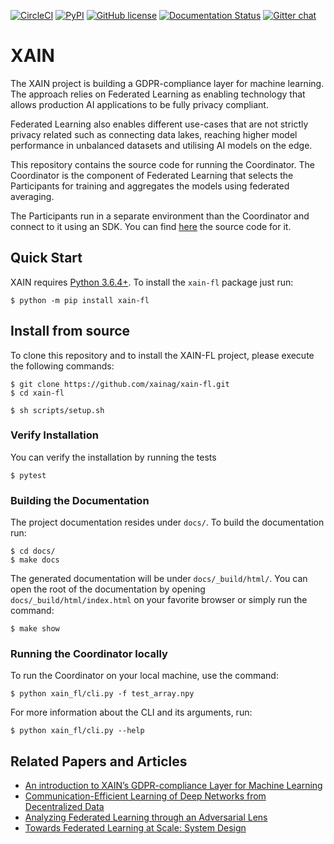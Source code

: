 [![CircleCI](https://img.shields.io/circleci/build/github/xainag/xain-fl/master?style=flat-square)](https://circleci.com/gh/xainag/xain-fl/tree/master)
[![PyPI](https://img.shields.io/pypi/v/xain-fl?style=flat-square)](https://pypi.org/project/xain-fl/)
[![GitHub license](https://img.shields.io/github/license/xainag/xain-fl?style=flat-square)](https://github.com/xainag/xain-fl/blob/master/LICENSE)
[![Documentation Status](https://readthedocs.org/projects/xain/badge/?version=latest&style=flat-square)](https://docs.xain.io/en/latest/?badge=latest)
[![Gitter chat](https://badges.gitter.im/xainag.png)](https://gitter.im/xainag)

# XAIN

The XAIN project is building a GDPR-compliance layer for machine learning. The approach relies on Federated Learning
as enabling technology that allows production AI applications to be fully privacy compliant.

Federated Learning also enables different use-cases that are not strictly privacy related such as connecting data
lakes, reaching higher model performance in unbalanced datasets and utilising AI models on the edge.

This repository contains the source code for running the Coordinator. The Coordinator is the component of Federated
Learning that selects the Participants for training and aggregates the models using federated averaging.

The Participants run in a separate environment than the Coordinator and connect to it using an SDK. You can find [here](https://github.com/xainag/xain-sdk) the source code for it.

## Quick Start

XAIN requires [Python 3.6.4+](https://python.org/). To install the `xain-fl` package just run:

```shell
$ python -m pip install xain-fl
```

## Install from source

To clone this repository and to install the XAIN-FL project, please execute the following commands:

```shell
$ git clone https://github.com/xainag/xain-fl.git
$ cd xain-fl

$ sh scripts/setup.sh
```

### Verify Installation

You can verify the installation by running the tests

```shell
$ pytest
```

### Building the Documentation

The project documentation resides under `docs/`. To build the documentation
run:

```shell
$ cd docs/
$ make docs
```

The generated documentation will be under `docs/_build/html/`. You can open the
root of the documentation by opening `docs/_build/html/index.html` on your
favorite browser or simply run the command:

```shell
$ make show
```

### Running the Coordinator locally

To run the Coordinator on your local machine, use the command:

```shell
$ python xain_fl/cli.py -f test_array.npy
```

For more information about the CLI and its arguments, run:

```shell
$ python xain_fl/cli.py --help
```

## Related Papers and Articles

- [An introduction to XAIN’s GDPR-compliance Layer for Machine Learning](https://medium.com/xain/an-introduction-to-xains-gdpr-compliance-layer-for-machine-learning-f7c321b31b06)
- [Communication-Efficient Learning of Deep Networks from Decentralized Data](https://arxiv.org/abs/1602.05629)
- [Analyzing Federated Learning through an Adversarial Lens](https://arxiv.org/abs/1811.12470)
- [Towards Federated Learning at Scale: System Design](https://arxiv.org/abs/1902.01046)
